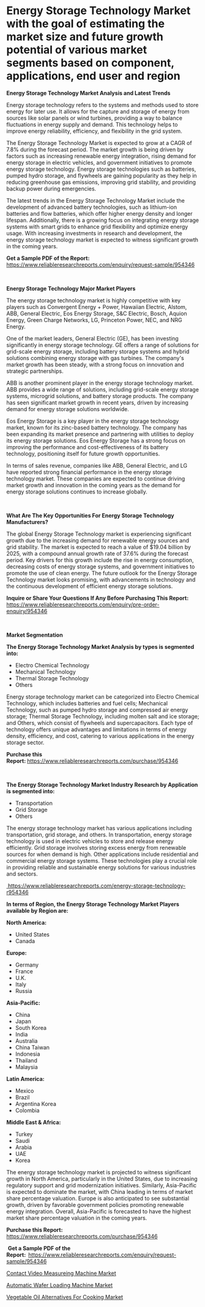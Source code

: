 <p><h1>Energy Storage Technology Market with the goal of estimating the market size and future growth potential of various market segments based on component, applications, end user and region</h1></p><p><strong>Energy Storage Technology Market Analysis and Latest Trends</strong></p>
<p><p>Energy storage technology refers to the systems and methods used to store energy for later use. It allows for the capture and storage of energy from sources like solar panels or wind turbines, providing a way to balance fluctuations in energy supply and demand. This technology helps to improve energy reliability, efficiency, and flexibility in the grid system.</p><p>The Energy Storage Technology Market is expected to grow at a CAGR of 7.8% during the forecast period. The market growth is being driven by factors such as increasing renewable energy integration, rising demand for energy storage in electric vehicles, and government initiatives to promote energy storage technology. Energy storage technologies such as batteries, pumped hydro storage, and flywheels are gaining popularity as they help in reducing greenhouse gas emissions, improving grid stability, and providing backup power during emergencies.</p><p>The latest trends in the Energy Storage Technology Market include the development of advanced battery technologies, such as lithium-ion batteries and flow batteries, which offer higher energy density and longer lifespan. Additionally, there is a growing focus on integrating energy storage systems with smart grids to enhance grid flexibility and optimize energy usage. With increasing investments in research and development, the energy storage technology market is expected to witness significant growth in the coming years.</p></p>
<p><strong>Get a Sample PDF of the Report:&nbsp;</strong> <a href="https://www.reliableresearchreports.com/enquiry/request-sample/954346">https://www.reliableresearchreports.com/enquiry/request-sample/954346</a></p>
<p>&nbsp;</p>
<p><strong>Energy Storage Technology Major Market Players</strong></p>
<p><p>The energy storage technology market is highly competitive with key players such as Convergent Energy + Power, Hawaiian Electric, Alstom, ABB, General Electric, Eos Energy Storage, S&C Electric, Bosch, Aquion Energy, Green Charge Networks, LG, Princeton Power, NEC, and NRG Energy.</p><p>One of the market leaders, General Electric (GE), has been investing significantly in energy storage technology. GE offers a range of solutions for grid-scale energy storage, including battery storage systems and hybrid solutions combining energy storage with gas turbines. The company's market growth has been steady, with a strong focus on innovation and strategic partnerships.</p><p>ABB is another prominent player in the energy storage technology market. ABB provides a wide range of solutions, including grid-scale energy storage systems, microgrid solutions, and battery storage products. The company has seen significant market growth in recent years, driven by increasing demand for energy storage solutions worldwide.</p><p>Eos Energy Storage is a key player in the energy storage technology market, known for its zinc-based battery technology. The company has been expanding its market presence and partnering with utilities to deploy its energy storage solutions. Eos Energy Storage has a strong focus on improving the performance and cost-effectiveness of its battery technology, positioning itself for future growth opportunities.</p><p>In terms of sales revenue, companies like ABB, General Electric, and LG have reported strong financial performance in the energy storage technology market. These companies are expected to continue driving market growth and innovation in the coming years as the demand for energy storage solutions continues to increase globally.</p></p>
<p>&nbsp;</p>
<p><strong>What Are The Key Opportunities For Energy Storage Technology Manufacturers?</strong></p>
<p><p>The global Energy Storage Technology market is experiencing significant growth due to the increasing demand for renewable energy sources and grid stability. The market is expected to reach a value of $19.04 billion by 2025, with a compound annual growth rate of 37.6% during the forecast period. Key drivers for this growth include the rise in energy consumption, decreasing costs of energy storage systems, and government initiatives to promote the use of clean energy. The future outlook for the Energy Storage Technology market looks promising, with advancements in technology and the continuous development of efficient energy storage solutions.</p></p>
<p><strong>Inquire or Share Your Questions If Any Before Purchasing This Report:</strong> <a href="https://www.reliableresearchreports.com/enquiry/pre-order-enquiry/954346">https://www.reliableresearchreports.com/enquiry/pre-order-enquiry/954346</a></p>
<p>&nbsp;</p>
<p><strong>Market Segmentation</strong></p>
<p><strong>The Energy Storage Technology Market Analysis by types is segmented into:</strong></p>
<p><ul><li>Electro Chemical Technology</li><li>Mechanical Technology</li><li>Thermal Storage Technology</li><li>Others</li></ul></p>
<p><p>Energy storage technology market can be categorized into Electro Chemical Technology, which includes batteries and fuel cells; Mechanical Technology, such as pumped hydro storage and compressed air energy storage; Thermal Storage Technology, including molten salt and ice storage; and Others, which consist of flywheels and supercapacitors. Each type of technology offers unique advantages and limitations in terms of energy density, efficiency, and cost, catering to various applications in the energy storage sector.</p></p>
<p><strong>Purchase this Report:&nbsp;</strong><a href="https://www.reliableresearchreports.com/purchase/954346">https://www.reliableresearchreports.com/purchase/954346</a></p>
<p>&nbsp;</p>
<p><strong>The Energy Storage Technology Market Industry Research by Application is segmented into:</strong></p>
<p><ul><li>Transportation</li><li>Grid Storage</li><li>Others</li></ul></p>
<p><p>The energy storage technology market has various applications including transportation, grid storage, and others. In transportation, energy storage technology is used in electric vehicles to store and release energy efficiently. Grid storage involves storing excess energy from renewable sources for when demand is high. Other applications include residential and commercial energy storage systems. These technologies play a crucial role in providing reliable and sustainable energy solutions for various industries and sectors.</p></p>
<p><a href="https://www.reliableresearchreports.com/energy-storage-technology-r954346">&nbsp;https://www.reliableresearchreports.com/energy-storage-technology-r954346</a></p>
<p><strong>In terms of Region, the Energy Storage Technology Market Players available by Region are:</strong></p>
<p>
    <p> <strong> North America: </strong>
        <ul>
            <li>United States</li>
            <li>Canada</li>
        </ul>
        </p> 
    <p> <strong> Europe: </strong>
        <ul>
            <li>Germany</li>
            <li>France</li>
            <li>U.K.</li>
            <li>Italy</li>
            <li>Russia</li>
        </ul>
        </p> 
    <p> <strong> Asia-Pacific: </strong>
        <ul>
            <li>China</li>
            <li>Japan</li>
            <li>South Korea</li>
            <li>India</li>
            <li>Australia</li>
            <li>China Taiwan</li>
            <li>Indonesia</li>
            <li>Thailand</li>
            <li>Malaysia</li>
        </ul>
        </p> 
    <p> <strong> Latin America: </strong>
        <ul>
            <li>Mexico</li>
            <li>Brazil</li>
            <li>Argentina Korea</li>
            <li>Colombia</li>
        </ul>
        </p> 
    <p> <strong> Middle East & Africa: </strong>
        <ul>
            <li>Turkey</li>
            <li>Saudi</li>
            <li>Arabia</li>
            <li>UAE</li>
            <li>Korea</li>
        </ul>
    </p>
    </p>
<p><p>The energy storage technology market is projected to witness significant growth in North America, particularly in the United States, due to increasing regulatory support and grid modernization initiatives. Similarly, Asia-Pacific is expected to dominate the market, with China leading in terms of market share percentage valuation. Europe is also anticipated to see substantial growth, driven by favorable government policies promoting renewable energy integration. Overall, Asia-Pacific is forecasted to have the highest market share percentage valuation in the coming years.</p></p>
<p><strong>Purchase this Report: </strong><a href="https://www.reliableresearchreports.com/purchase/954346">https://www.reliableresearchreports.com/purchase/954346</a></p>
<p>&nbsp;<strong>Get a Sample PDF of the Report:&nbsp;&nbsp;</strong><a href="https://www.reliableresearchreports.com/enquiry/request-sample/954346">https://www.reliableresearchreports.com/enquiry/request-sample/954346</a></p>
<p><strong></strong></p>
<p><p><a href="https://www.linkedin.com/pulse/contact-video-measureing-machine-market-trends-analysis-forecasted-erync">Contact Video Measureing Machine Market</a></p><p><a href="https://www.linkedin.com/pulse/automatic-wafer-loading-machine-market-furnishes-information-jxvic">Automatic Wafer Loading Machine Market</a></p><p><a href="https://www.linkedin.com/pulse/vegetable-oil-alternatives-cooking-market-key-successful-business-jhl3c?trackingId=racCTFpOIovTKC5ClUHFuw%3D%3D">Vegetable Oil Alternatives For Cooking Market</a></p></p>
